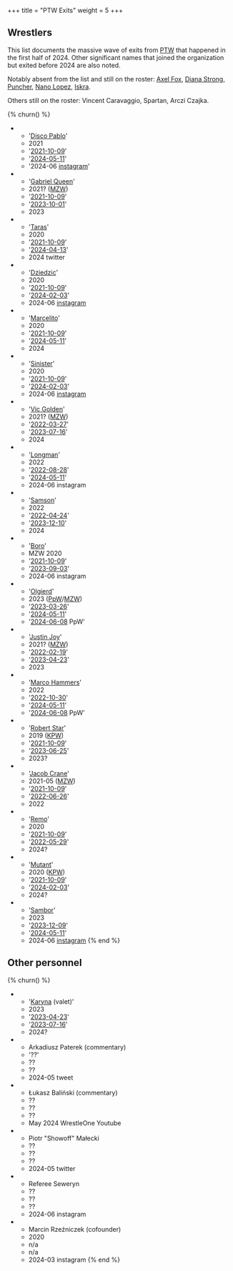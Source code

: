 +++
title = "PTW Exits"
weight = 5
+++

## Wrestlers

This list documents the massive wave of exits from [PTW](@/o/ptw.md) that happened in the first half of 2024. Other significant names that joined the organization but exited before 2024 are also noted.

Notably absent from the list and still on the roster:
[Axel Fox](@/w/axel-fox.md),
[Diana Strong](@/w/diana-strong.md),
[Puncher](@/w/puncher.md),
[Nano Lopez](@/w/nano-lopez.md),
[Iskra](@/w/iskra.md).

Others still on the roster: Vincent Caravaggio, Spartan, Arczi Czajka.

{% churn() %}
- - '[Disco Pablo](@/w/disco-pablo.md)'
  - 2021
  - '[2021-10-09](@/e/ptw/2021-10-09-ptw-1-revolucja.md)'
  - '[2024-05-11](@/e/ptw/2024-05-11-ptw-6.md)'
  - '2024-06 [instagram](https://www.instagram.com/p/C8ALDNIszF8)'
- - '[Gabriel Queen](@/w/gabriel-queen.md)'
  - 2021? ([MZW](@/o/mzw.md))
  - '[2021-10-09](@/e/ptw/2021-10-09-ptw-1-revolucja.md)'
  - '[2023-10-01](@/e/ptw/2023-10-01-ptw-underground-18.md)'
  - 2023
- - '[Taras](@/w/taras.md)'
  - 2020
  - '[2021-10-09](@/e/ptw/2021-10-09-ptw-1-revolucja.md)'
  - '[2024-04-13](@/e/ptw/2024-04-13-ptw-underground-21.md)'
  - 2024 twitter
- - '[Dziedzic](@/w/dziedzic.md)'
  - 2020
  - '[2021-10-09](@/e/ptw/2021-10-09-ptw-1-revolucja.md)'
  - '[2024-02-03](@/e/ptw/2024-02-03-ptw-5-gold-rush.md)'
  - 2024-06 [instagram](https://www.instagram.com/p/C7wHOhVsR4G/)
- - '[Marcelito](@/w/marcelito.md)'
  - 2020
  - '[2021-10-09](@/e/ptw/2021-10-09-ptw-1-revolucja.md)'
  - '[2024-05-11](@/e/ptw/2024-05-11-ptw-6.md)'
  - 2024
- - '[Sinister](@/w/sinister.md)'
  - 2020
  - '[2021-10-09](@/e/ptw/2021-10-09-ptw-1-revolucja.md)'
  - '[2024-02-03](@/e/ptw/2024-02-03-ptw-5-gold-rush.md)'
  - 2024-06 [instagram](https://www.instagram.com/p/C71nSpIs-df6UPpM3a-caIu94g33KpnloNaaCY0/)
- - '[Vic Golden](@/w/vic-golden.md)'
  - 2021? ([MZW](@/o/mzw.md))
  - '[2022-03-27](@/e/ptw/2022-03-27-ptw-underground-3.md)'
  - '[2023-07-16](@/e/ptw/2023-07-16-ptw-x-ryucon.md)'
  - 2024
- - '[Longman](@/w/wiktor-longman.md)'
  - 2022
  - '[2022-08-28](@/e/ptw/2022-08-28-ptw-underground-7.md)'
  - '[2024-05-11](@/e/ptw/2024-05-11-ptw-6.md)'
  - 2024-06 instagram
- - '[Samson](@/w/samson.md)'
  - 2022
  - '[2022-04-24](@/e/ptw/2022-04-24-ptw-underground-4.md)'
  - '[2023-12-10](@/e/ptw/2023-12-10-ptw-underground-20.md)'
  - 2024
- - '[Boro](@/w/boro.md)'
  - MZW 2020
  - '[2021-10-09](@/e/ptw/2021-10-09-ptw-1-revolucja.md)'
  - '[2023-09-03](@/e/ptw/2023-09-03-ptw-underground-17.md)'
  - 2024-06 instagram
- - '[Olgierd](@/w/olgierd.md)'
  - 2023 ([PpW](@/o/ppw.md)/[MZW](@/o/mzw.md))
  - '[2023-03-26](@/e/ptw/2023-03-26-ptw-underground-13.md)'
  - '[2024-05-11](@/e/ptw/2024-05-11-ptw-6.md)'
  - '[2024-06-08](@/e/ppw/2024-06-08-ppw-ledwo-legalne-4.md) PpW'
- - '[Justin Joy](@/w/justin-joy.md)'
  - 2021? ([MZW](@/o/mzw.md))
  - '[2022-02-19](@/e/ptw/2022-02-19-ptw-2-blackout.md)'
  - '[2023-04-23](@/e/ptw/2023-04-23-ptw-underground-14.md)'
  - 2023
- - '[Marco Hammers](@/w/marco-hammers.md)'
  - 2022
  - '[2022-10-30](@/e/ptw/2022-10-30-ptw-underground-9.md)'
  - '[2024-05-11](@/e/ptw/2024-05-11-ptw-6.md)'
  - '[2024-06-08](@/e/ppw/2024-06-08-ppw-ledwo-legalne-4.md) PpW'
- - '[Robert Star](@/w/robert-star.md)'
  - 2019 ([KPW](@/o/kpw.md))
  - '[2021-10-09](@/e/ptw/2021-10-09-ptw-1-revolucja.md)'
  - '[2023-06-25](@/e/ptw/2023-06-25-ptw-4-mystery.md)'
  - 2023?
- - '[Jacob Crane](@/w/jacob-crane.md)'
  - 2021-05 ([MZW](@/o/mzw.md))
  - '[2021-10-09](@/e/ptw/2021-10-09-ptw-1-revolucja.md)'
  - '[2022-06-26](@/e/ptw/2022-06-26-ptw-underground-6.md)'
  - 2022
- - '[Remo](@/w/remo.md)'
  - 2020
  - '[2021-10-09](@/e/ptw/2021-10-09-ptw-1-revolucja.md)'
  - '[2022-05-29](@/e/ptw/2022-05-29-ptw-underground-5.md)'
  - 2024?
- - '[Mutant](@/w/_index.md#M)'
  - 2020 ([KPW](@/o/kpw.md))
  - '[2021-10-09](@/e/ptw/2021-10-09-ptw-1-revolucja.md)'
  - '[2024-02-03](@/e/ptw/2024-02-03-ptw-5-gold-rush.md)'
  - 2024?
- - '[Sambor](@/w/sambor.md)'
  - 2023
  - '[2023-12-09](@/e/ptw/2023-12-09-ptw-underground-19.md)'
  - '[2024-05-11](@/e/ptw/2024-05-11-ptw-6.md)'
  - 2024-06 [instagram](https://www.instagram.com/p/C7_u3gIsgSO/)
{% end %}

## Other personnel
{% churn() %}
- - '[Karyna](@/w/_index.md#K) (valet)'
  - 2023
  - '[2023-04-23](@/e/ptw/2023-04-23-ptw-underground-14.md)'
  - '[2023-07-16](@/e/ptw/2023-07-16-ptw-x-ryucon.md)'
  - 2024?
- - Arkadiusz Paterek (commentary)
  - '??'
  - ??
  - ??
  - 2024-05 tweet
- - Łukasz Baliński (commentary)
  - ??
  - ??
  - ??
  - May 2024 WrestleOne Youtube
- - Piotr "Showoff" Małecki
  - ??
  - ??
  - ??
  - 2024-05 twitter
- - Referee Seweryn
  - ??
  - ??
  - ??
  - 2024-06 instagram
- - Marcin Rzeźniczek (cofounder)
  - 2020
  - n/a
  - n/a
  - 2024-03 instagram
{% end %}
